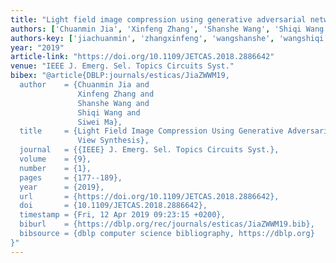 ```yaml
---
title: "Light field image compression using generative adversarial network-based view synthesis"
authors: ['Chuanmin Jia', 'Xinfeng Zhang', 'Shanshe Wang', 'Shiqi Wang', 'Siwei Ma']
authors-key: ['jiachuanmin', 'zhangxinfeng', 'wangshanshe', 'wangshiqi', 'masiwei']
year: "2019"
article-link: "https://doi.org/10.1109/JETCAS.2018.2886642"
venue: "IEEE J. Emerg. Sel. Topics Circuits Syst."
bibex: "@article{DBLP:journals/esticas/JiaZWWM19,
  author    = {Chuanmin Jia and
               Xinfeng Zhang and
               Shanshe Wang and
               Shiqi Wang and
               Siwei Ma},
  title     = {Light Field Image Compression Using Generative Adversarial Network-Based
               View Synthesis},
  journal   = {{IEEE} J. Emerg. Sel. Topics Circuits Syst.},
  volume    = {9},
  number    = {1},
  pages     = {177--189},
  year      = {2019},
  url       = {https://doi.org/10.1109/JETCAS.2018.2886642},
  doi       = {10.1109/JETCAS.2018.2886642},
  timestamp = {Fri, 12 Apr 2019 09:23:15 +0200},
  biburl    = {https://dblp.org/rec/journals/esticas/JiaZWWM19.bib},
  bibsource = {dblp computer science bibliography, https://dblp.org}
}"
---
```

